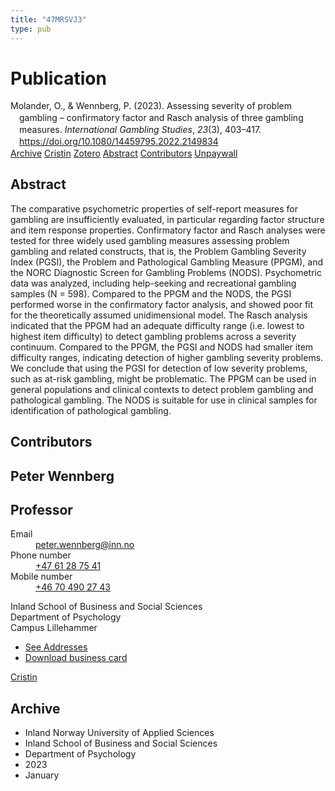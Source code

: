 ```yaml
---
title: "47MRSVJ3"
type: pub
---
```

<h1>Publication</h1>
<article id="csl-bib-container-47MRSVJ3" class="csl-bib-container">
  <div class="csl-bib-body" style="line-height: 1.35; padding-left: 1em; text-indent:-1em;">
  <div class="csl-entry">Molander, O., &amp; Wennberg, P. (2023). Assessing severity of problem gambling &#x2013; confirmatory factor and Rasch analysis of three gambling measures. <i>International Gambling Studies</i>, <i>23</i>(3), 403&#x2013;417. <a href="https://doi.org/10.1080/14459795.2022.2149834">https://doi.org/10.1080/14459795.2022.2149834</a></div>
</div>
  <div class="csl-bib-buttons">
    <a href="#taxonomy-article-47MRSVJ3" class="csl-bib-button">Archive</a>
    <a href="https://app.cristin.no/results/show.jsf?id=2100282" alt="Cristin URL" class="csl-bib-button">Cristin</a>
    <a href="http://zotero.org/groups/5402882/items/47MRSVJ3" alt="Zotero URL" class="csl-bib-button">Zotero</a>
    <a href="#abstract-article-47MRSVJ3" class="csl-bib-button">Abstract</a>
    <a href="#contributors-article-47MRSVJ3" class="csl-bib-button">Contributors</a>
    <a href="https://www.tandfonline.com/doi/pdf/10.1080/14459795.2022.2149834?needAccess=true" class="csl-bib-button">Unpaywall</a>
  </div>
  <div id="csl-bib-meta-container-47MRSVJ3"></div>
</article>
<div id="csl-bib-meta-47MRSVJ3" class="csl-bib-meta">
  <article id="abstract-article-47MRSVJ3" class="abstract-article">
    <h1>Abstract</h1>
    The comparative psychometric properties of self-report measures for gambling are insufficiently evaluated, in particular regarding factor structure and item response properties. Confirmatory factor and Rasch analyses were tested for three widely used gambling measures assessing problem gambling and related constructs, that is, the Problem Gambling Severity Index (PGSI), the Problem and Pathological Gambling Measure (PPGM), and the NORC Diagnostic Screen for Gambling Problems (NODS). Psychometric data was analyzed, including help-seeking and recreational gambling samples (N = 598). Compared to the PPGM and the NODS, the PGSI performed worse in the confirmatory factor analysis, and showed poor fit for the theoretically assumed unidimensional model. The Rasch analysis indicated that the PPGM had an adequate difficulty range (i.e. lowest to highest item difficulty) to detect gambling problems across a severity continuum. Compared to the PPGM, the PGSI and NODS had smaller item difficulty ranges, indicating detection of higher gambling severity problems. We conclude that using the PGSI for detection of low severity problems, such as at-risk gambling, might be problematic. The PPGM can be used in general populations and clinical contexts to detect problem gambling and pathological gambling. The NODS is suitable for use in clinical samples for identification of pathological gambling.
  </article>
  <article id="contributors-article-47MRSVJ3" class="contributors-article">
    <h1>Contributors</h1>
    <div class="personas"> <div class="vrtx-hinn-person-card"> <div class="photo"> <i class="lar la-user-circle missing-person"></i> </div> <div class="info"> <hgroup><h1>Peter Wennberg</h1> <h2>Professor</h2> </hgroup><dl> <dt>Email</dt> <dd> <a href="mailto:peter.wennberg@inn.no">peter.wennberg@inn.no</a> </dd> <dt>Phone number</dt> <dd><a href="tel:+4761287541"> +47 61 28 75 41 </a></dd> <dt>Mobile number</dt> <dd><a href="tel:+46704902743"> +46 70 490 27 43 </a></dd> </dl> <p> Inland School of Business and Social Sciences<br> Department of Psychology<br> Campus Lillehammer </p> <ul class="vrtx-hinn-links"> <li><a href="https://www.inn.no/english/find-an-employee/peter-wennberg.html#vrtx-hinn-addresses">See Addresses</a></li> <li><a href="https://www.inn.no/english/find-an-employee/peter-wennberg.html?vrtx=vcf">Download business card</a></li> </ul> </div> </div> <a href="https://app.cristin.no/persons/show.jsf?id=1497957" alt="Cristin URL" class="personas-cristin">Cristin</a> </div>
  </article>
  <article id="taxonomy-article-47MRSVJ3" class="taxonomy-article">
    <h1>Archive</h1>
    <ul>
      <li>Inland Norway University of Applied Sciences</li>
      <li>Inland School of Business and Social Sciences</li>
      <li>Department of Psychology</li>
      <li>2023</li>
      <li>January</li>
    </ul>
  </article>
</div>
